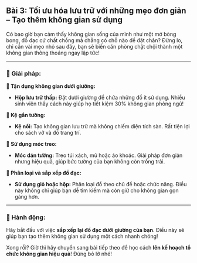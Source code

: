 ## Bài 3: Tối ưu hóa lưu trữ với những mẹo đơn giản – Tạo thêm không gian sử dụng

Có bao giờ bạn cảm thấy không gian sống của mình như một mớ bòng bong, đồ đạc cứ chất chồng mà chẳng có chỗ nào để đặt chân? Đừng lo, chỉ cần vài mẹo nhỏ sau đây, bạn sẽ biến căn phòng chật chội thành một không gian thông thoáng ngay lập tức!

---

### 📌 Giải pháp:

**🔹 Tận dụng không gian dưới giường:**
- **Hộp lưu trữ thấp:** Đặt dưới giường để chứa những đồ ít sử dụng. Nhiều sinh viên thấy cách này giúp họ tiết kiệm 30% không gian phòng ngủ!

**🔹 Kệ gắn tường:**
- **Kệ nổi:** Tạo không gian lưu trữ mà không chiếm diện tích sàn. Rất tiện lợi cho sách vở và đồ trang trí.

**🔹 Sử dụng móc treo:**
- **Móc dán tường:** Treo túi xách, mũ hoặc áo khoác. Giải pháp đơn giản nhưng hiệu quả, giúp bức tường của bạn không còn trống trải.

**🔹 Phân loại và sắp xếp đồ đạc:**
- **Sử dụng giỏ hoặc hộp:** Phân loại đồ theo chủ đề hoặc chức năng. Điều này không chỉ giúp bạn dễ tìm kiếm mà còn giữ cho không gian gọn gàng hơn.

---

### 🚀 Hành động:

Hãy bắt đầu với việc **sắp xếp lại đồ đạc dưới giường của bạn**. Điều này sẽ giúp bạn tạo thêm không gian sử dụng một cách nhanh chóng!

Xong rồi? Giờ thì hãy chuyển sang bài tiếp theo để học cách **lên kế hoạch tổ chức không gian hiệu quả**! Đừng bỏ lỡ nhé!
